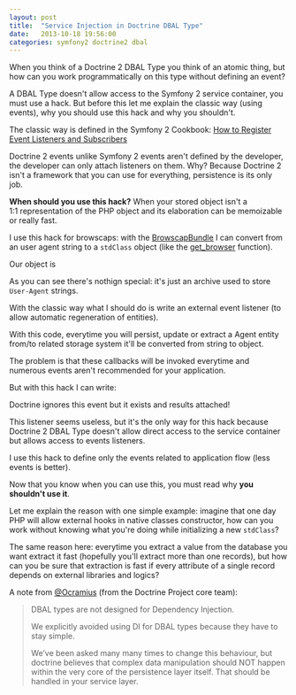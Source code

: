 ```yaml
---
layout: post
title:  "Service Injection in Doctrine DBAL Type"
date:   2013-10-18 19:56:00
categories: symfony2 doctrine2 dbal
---
```


When you think of a Doctrine 2 DBAL Type you think of an atomic thing, but how can you work programmatically on this type without defining an event?

A DBAL Type doesn't allow access to the Symfony 2 service container, you must use a hack. But before this let me explain the classic way (using events), why you should use this hack and why you shouldn't.

The classic way is defined in the Symfony 2 Cookbook: [How to Register Event Listeners and Subscribers](http://symfony.com/doc/current/cookbook/doctrine/event_listeners_subscribers.html)

Doctrine 2 events unlike Symfony 2 events aren't defined by the developer, the developer can only attach listeners on them. Why? Because Doctrine 2 isn't a framework that you can use for everything, persistence is its only job.

**When should you use this hack?** When your stored object isn't a 1:1 representation of the PHP object and its elaboration can be memoizable or really fast.

I use this hack for browscaps: with the [BrowscapBundle](https://github.com/browscap/BrowscapBundle) I can convert from an user agent string to a `stdClass` object (like the [get_browser](http://it2.php.net/manual/en/function.get-browser.php) function).

Our object is

<script src="https://gist.github.com/EmanueleMinotto/1d53af69176eaf336c0c.js"></script>

As you can see there's nothign special: it's just an archive used to store `User-Agent` strings.

With the classic way what I should do is write an external event listener (to allow automatic regeneration of entities).

<script src="https://gist.github.com/EmanueleMinotto/a4eb545abf4b2e6b687a.js"></script>

<script src="https://gist.github.com/EmanueleMinotto/b9c069196561996b9446.js"></script>

With this code, everytime you will persist, update or extract a Agent entity from/to related storage system it'll be converted from string to object.

The problem is that these callbacks will be invoked everytime and numerous events aren't recommended for your application.

But with this hack I can write:

<script src="https://gist.github.com/EmanueleMinotto/fd666253dbf6f13d3e3c.js"></script>

Doctrine ignores this event but it exists and results attached!

<script src="https://gist.github.com/EmanueleMinotto/4a67a451e42df9c6de42.js"></script>

This listener seems useless, but it's the only way for this hack because Doctrine 2 DBAL Type doesn't allow direct access to the service container but allows access to events listeners.

<script src="https://gist.github.com/EmanueleMinotto/04eeba01d889a6365801.js"></script>

I use this hack to define only the events related to application flow (less events is better).

Now that you know when you can use this, you must read why **you shouldn't use it**.

Let me explain the reason with one simple example: imagine that one day PHP will allow external hooks in native classes constructor, how can you work without knowing what you're doing while initializing a new `stdClass`?

The same reason here: everytime you extract a value from the database you want extract it fast (hopefully you'll extract more than one records), but how can you be sure that extraction is fast if every attribute of a single record depends on external libraries and logics?

A note from [@Ocramius](https://twitter.com/Ocramius) (from the Doctrine Project core team):

> DBAL types are not designed for Dependency Injection.
>
> We explicitly avoided using DI for DBAL types because they have to stay simple.
>
> We’ve been asked many many times to change this behaviour, but doctrine believes that complex data manipulation should NOT happen within the very core of the persistence layer itself. That should be handled in your service layer.
